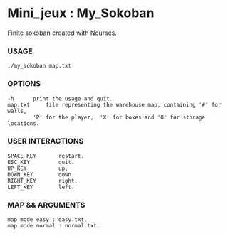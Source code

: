 # Mini_jeux : My_Sokoban

Finite sokoban created with Ncurses.

### USAGE
    ./my_sokoban map.txt


### OPTIONS
    -h		print the usage and quit.
    map.txt		file representing the warehouse map, containing '#' for walls,
			'P' for the player,  'X' for boxes and 'O' for storage locations.

### USER INTERACTIONS
    SPACE_KEY	    restart.
    ESC_KEY		    quit.
    UP_KEY		    up.
    DOWN_KEY	    down.
    RIGHT_KEY	    right.
    LEFT_KEY	    left.


### MAP && ARGUMENTS
    map mode easy : easy.txt.
    map mode normal : normal.txt.
